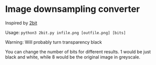 # Image downsampling converter

Inspired by [2bit](http://2bit.neocities.org/)

Usage: `python3 2bit.py infile.png [outfile.png] [bits]`

Warning: Will probably turn transparency black

You can change the number of bits for different results. 1 would be just black and white, while 8 would be the original image in greyscale.
